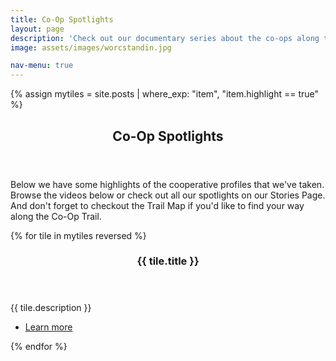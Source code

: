 ```yaml
---
title: Co-Op Spotlights
layout: page
description: 'Check out our documentary series about the co-ops along the trail.'
image: assets/images/worcstandin.jpg

nav-menu: true
---
```

{% assign mytiles = site.posts | where_exp: "item", "item.highlight == true" %}

<!-- Main -->
<div id="main">

<section id="one">
    <div class="inner">
        <header class="major">
            <h1>Co-Op Spotlights</h1>
        </header>
        <p>Below we have some highlights of the cooperative profiles that we've taken.  Browse the videos below or check out all our spotlights on our Stories Page.  And don't forget to checkout the Trail Map if you'd like to find your way along the Co-Op Trail.</p>
	</div>
</section>

<!-- Two -->
<section id="two" class="spotlights">
    {% for tile in mytiles reversed %}
    <section>
        <a href="{{ tile.url  | relative_url }}" class="image">
            <img src="{{ tile.image }}" alt="" data-position="center center" />
        </a>
        <div class="content">
            <div class="inner">
                <header class="major">
                    <h3>{{ tile.title }}</h3>
                </header>
                <p>{{ tile.description }}</p>
                <ul class="actions">
                    <li><a href="{{ tile.url  | relative_url }}" class="button">Learn more</a></li>
                </ul>
            </div>
        </div>
    </section>
    {% endfor %}
</section>


</div>
